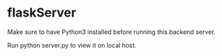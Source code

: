 # flaskServer

Make sure to have Python3 installed before running this backend server.

Run python server.py to view it on local host.
